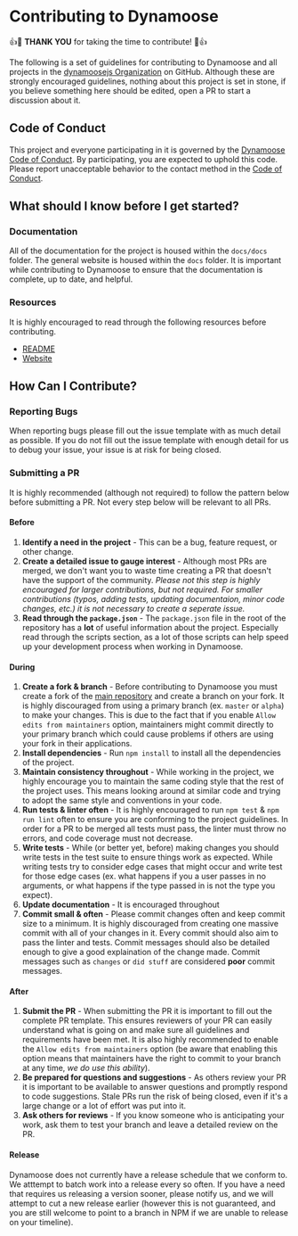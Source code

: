 # Contributing to Dynamoose

:+1::tada: **THANK YOU** for taking the time to contribute! :tada::+1:

The following is a set of guidelines for contributing to Dynamoose and all projects in the [dynamoosejs Organization](https://github.com/dynamoosejs) on GitHub. Although these are strongly encouraged guidelines, nothing about this project is set in stone, if you believe something here should be edited, open a PR to start a discussion about it.

## Code of Conduct

This project and everyone participating in it is governed by the [Dynamoose Code of Conduct](CODE_OF_CONDUCT.md). By participating, you are expected to uphold this code. Please report unacceptable behavior to the contact method in the [Code of Conduct](CODE_OF_CONDUCT.md).

## What should I know before I get started?

### Documentation

All of the documentation for the project is housed within the `docs/docs` folder. The general website is housed within the `docs` folder. It is important while contributing to Dynamoose to ensure that the documentation is complete, up to date, and helpful.

### Resources

It is highly encouraged to read through the following resources before contributing.

- [README](README.md)
- [Website](https://dynamoosejs.com)

## How Can I Contribute?

### Reporting Bugs

When reporting bugs please fill out the issue template with as much detail as possible. If you do not fill out the issue template with enough detail for us to debug your issue, your issue is at risk for being closed.

### Submitting a PR

It is highly recommended (although not required) to follow the pattern below before submitting a PR. Not every step below will be relevant to all PRs.

#### Before

1. **Identify a need in the project** - This can be a bug, feature request, or other change.
2. **Create a detailed issue to gauge interest** - Although most PRs are merged, we don't want you to waste time creating a PR that doesn't have the support of the community. *Please not this step is highly encouraged for larger contributions, but not required. For smaller contributions (typos, adding tests, updating documentaion, minor code changes, etc.) it is not necessary to create a seperate issue.*
3. **Read through the `package.json`** - The `package.json` file in the root of the repository has a **lot** of useful information about the project. Especially read through the scripts section, as a lot of those scripts can help speed up your development process when working in Dynamoose.

#### During

1. **Create a fork & branch** - Before contributing to Dynamoose you must create a fork of the [main repository](https://github.com/dynamoosejs/dynamoose) and create a branch on your fork. It is highly discouraged from using a primary branch (ex. `master` or `alpha`) to make your changes. This is due to the fact that if you enable `Allow edits from maintainers` option, maintainers might commit directly to your primary branch which could cause problems if others are using your fork in their applications.
2. **Install dependencies** - Run `npm install` to install all the dependencies of the project.
3. **Maintain consistency throughout** - While working in the project, we highly encourage you to maintain the same coding style that the rest of the project uses. This means looking around at similar code and trying to adopt the same style and conventions in your code.
4. **Run tests & linter often** - It is highly encouraged to run `npm test` & `npm run lint` often to ensure you are conforming to the project guidelines. In order for a PR to be merged all tests must pass, the linter must throw no errors, and code coverage must not decrease.
5. **Write tests** - While (or better yet, before) making changes you should write tests in the test suite to ensure things work as expected. While writing tests try to consider edge cases that might occur and write test for those edge cases (ex. what happens if you a user passes in no arguments, or what happens if the type passed in is not the type you expect).
6. **Update documentation** - It is encouraged throughout
7. **Commit small & often** - Please commit changes often and keep commit size to a minimum. It is highly discouraged from creating one massive commit with all of your changes in it. Every commit should also aim to pass the linter and tests. Commit messages should also be detailed enough to give a good explaination of the change made. Commit messages such as `changes` or `did stuff` are considered **poor** commit messages.

#### After

1. **Submit the PR** - When submitting the PR it is important to fill out the complete PR template. This ensures reviewers of your PR can easily understand what is going on and make sure all guidelines and requirements have been met. It is also highly recommended to enable the `Allow edits from maintainers` option (be aware that enabling this option means that maintainers have the right to commit to your branch at any time, *we do use this ability*).
2. **Be prepared for questions and suggestions** - As others review your PR it is important to be available to answer questions and promptly respond to code suggestions. Stale PRs run the risk of being closed, even if it's a large change or a lot of effort was put into it.
3. **Ask others for reviews** - If you know someone who is anticipating your work, ask them to test your branch and leave a detailed review on the PR.

#### Release

Dynamoose does not currently have a release schedule that we conform to. We atttempt to batch work into a release every so often. If you have a need that requires us releasing a version sooner, please notify us, and we will attempt to cut a new release earlier (however this is not guaranteed, and you are still welcome to point to a branch in NPM if we are unable to release on your timeline).
